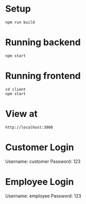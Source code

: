 # Setup

```
npm run build
```

# Running backend

```
npm start
```

# Running frontend

```
cd client
npm start
```

# View at

```
http://localhost:3000
```

# Customer Login

Username: customer
Password: 123

# Employee Login

Username: employee
Password: 123
